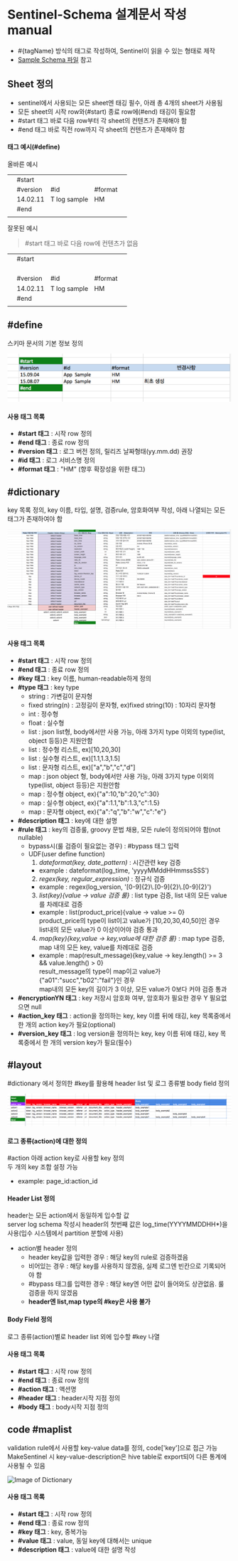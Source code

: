 # Sentinel-Schema 설계문서 작성 manual
* \#{tagName} 방식의 태그로 작성하여, Sentinel이 읽을 수 있는 형태로 제작
* [Sample Schema 파일](https://docs.google.com/spreadsheets/d/1c54C-emSKnz95MnZ4RE7phEKcZ6cTF_4zuzBWChtWKQ/edit?usp=sharing) 참고

## Sheet 정의
* sentinel에서 사용되는 모든 sheet엔 태깅 필수, 아래 총 4개의 sheet가 사용됨
* 모든 sheet의 시작 row와(\#start) 종료 row에(\#end) 태깅이 필요함
* \#start 태그 바로 다음 row부터 각 sheet의 컨텐츠가 존재해야 함
* \#end 태그 바로 직전 row까지 각 sheet의 컨텐츠가 존재해야 함

#### 태그 예시(\#define)
올바른 예시<br/>

| | | | | |
|-----|-----|-----|-----|-----|
| | #start | | | |
| |	#version	| #id	| #format |	| 
| |	14.02.11	| T log sample |	HM	| |
| |	#end |	| | |
| | | | | |

잘못된 예시
> \#start 태그 바로 다음 row에 컨텐츠가 없음

| | | | | |
|-----|-----|-----|-----|-----|
| | #start | | | |
| | &nbsp; | | | |
| |	#version	| #id	| #format |	| 
| |	14.02.11	| T log sample |	HM	| |
| |	#end |	| | |
| | | | | |
 


## \#define
스키마 문서의 기본 정보 정의

![Image of Define](schema/schema_define.png)

#### 사용 태그 목록
* **\#start 태그** : 시작 row 정의
* **\#end 태그** : 종료 row 정의
* **\#version 태그** : 로그 버전 정의, 릴리즈 날짜형태(yy.mm.dd) 권장
* **\#id 태그** : 로그 서비스명 정의
* **\#format 태그** : "HM" (향후 확장성을 위한 태그)



## \#dictionary
key 목록 정의, key 이름, 타입, 설명, 검증rule, 암호화여부 작성, 아래 나열되는 모든 태그가 존재하여야 함

![Image of Dictionary](schema/schema_dic.png)

#### 사용 태그 목록
* **\#start 태그** : 시작 row 정의
* **\#end 태그** : 종료 row 정의
* **\#key 태그** : key 이름, human-readable하게 정의
* **\#type 태그** : key type 
  * string : 가변길이 문자형
  * fixed string(n) : 고정길이 문자형, ex)fixed string(10) : 10자리 문자형
  * int : 정수형
  * float : 실수형
  * list<type> : json list형, body에서만 사용 가능, 아래 3가지 type 이외의 type(list, object 등등)은 지원안함
  * list<int> : 정수형 리스트, ex)[10,20,30]
  * list<float> : 실수형 리스트, ex)[1.1,1.3,1.5]
  * list<string> :  문자형 리스트,  ex)["a","b","c","d"]
  * map<type> : json object 형, body에서만 사용 가능, 아래 3가지 type 이외의 type(list, object 등등)은 지원안함
  * map<int> :  정수형 object,  ex){"a":10,"b":20,"c":30}
  * map<float> : 실수형 object, ex){"a":1.1,"b":1.3,"c":1.5}
  * map<string> :  문자형 object,  ex){"a":"q","b":"w","c":"e"}
* **\#description 태그** : key에 대한 설명
* **\#rule 태그** : key의 검증룰, groovy 문법 채용, 모든 rule이 정의되어야 함(not nullable)
  * bypass시(룰 검증이 필요없는 경우) : \#bypass 태그 입력
  * UDF(user define function)
    1. *dateformat(key, date_pattern)* : 시간관련 key 검증 
      - example : dateformat(log_time, 'yyyyMMddHHmmssSSS')
    2. *regex(key, regular_expression)* : 정규식 검증
      - example : regex(log_version, '[0-9]{2}\\.[0-9]{2}\\.[0-9]{2}')
    3. *list(key){value -> value 검증 룰}* : list type 검증, list 내의 모든 value를 차례대로 검증
      - example : list(product_price){value -> value >= 0}<br/>
        product_price의 type이 list<int>이고 value가 [10,20,30,40,50]인 경우<br/>
        list내의 모든 value가 0 이상이어야 검증 통과
    4. *map(key){key,value -> key,value에 대한 검증 룰}* : map type 검증, map 내의 모든 key, value를 차례대로 검증
      - example : map(result_message){key,value -> key.length() >= 3 && value.length() > 0}<br/>
        result_message의 type이 map<string>이고 value가 {"a01":"succ","b02":"fail"}인 경우<br/>
        map내의 모든 key의 길이가 3 이상, 모든 value가 0보다 커야 검증 통과<br/>
* **\#encryptionYN 태그** : key 저장시 암호화 여부, 암호화가 필요한 경우 Y 필요없으면 null
* **\#action_key 태그** : action을 정의하는 key, key 이름 뒤에 태깅, key 목록중에서 한 개의 action key가 필요(optional)
* **\#version_key 태그** : log version을 정의하는 key, key 이름 뒤에 태깅, key 목록중에서 한 개의 version key가 필요(필수)


## \#layout
\#dictionary 에서 정의한 \#key를 활용해 header list 및 로그 종류별 body field 정의

![Image of Dictionary](schema/schema_header_body.png)

#### 로그 종류(action)에 대한 정의
\#action 아래 action key로 사용할 key 정의<br/>
두 개의 key 조합 설정 가능 <br/>
- example: page_id:action_id 

#### Header List 정의
header는 모든 action에서 동일하게 입수할 값<br/>
server log schema 작성시 header의 첫번째 값은 log_time(YYYYMMDDHH*)을 사용(입수 시스템에서 partition 분할에 사용)

* action별 header 정의
  - header key값을 입력한 경우 : 해당 key의 rule로 검증하겠음
  - 비어있는 경우 : 해당 key를 사용하지 않겠음, 실제 로그엔 빈칸으로 기록되어야 함
  - \#bypass 태그를 입력한 경우 : 해당 key엔 어떤 값이 들어와도 상관없음. 룰 검증을 하지 않겠음
  - **header엔 list,map type의 \#key은 사용 불가**

#### Body Field 정의
로그 종류(action)별로 header list 외에 입수할 #key 나열


#### 사용 태그 목록
* **\#start 태그** : 시작 row 정의
* **\#end 태그** : 종료 row 정의
* **\#action 태그** : 액션명
* **\#header 태그** : header시작 지점 정의
* **\#body 태그** : body시작 지점 정의


## code \#maplist
validation rule에서 사용할 key-value data를 정의, code['key']으로 접근 가능<br/>
MakeSentinel 시 key-value-description은 hive table로 export되어 다른 통계에 사용될 수 있음<br/>

![Image of Dictionary](https://github.com/skpdi/sentinel-document/blob/master/schema/schema_code_map_list.png?raw=true)

#### 사용 태그 목록
* **\#start 태그** : 시작 row 정의
* **\#end 태그** : 종료 row 정의
* **\#key 태그** : key, 중복가능
* **\#value 태그** : value, 동일 key에 대해서는 unique
* **\#description 태그** : value에 대한 설명 작성




